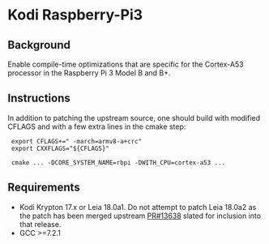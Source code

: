# Kodi Raspberry-Pi3
## Background
Enable compile-time optimizations that are specific for the Cortex-A53 processor in the Raspberry Pi 3 Model B and B+.

## Instructions
In addition to patching the upstream source, one should build with modified CFLAGS and with a few extra lines in the cmake step:

```
 export CFLAGS+=" -march=armv8-a+crc"
 export CXXFLAGS="${CFLAGS}"

 cmake ... -DCORE_SYSTEM_NAME=rbpi -DWITH_CPU=cortex-a53 ...
```

## Requirements
* Kodi Krypton 17.x or Leia 18.0a1. Do not attempt to patch Leia 18.0a2 as the patch has been merged upstream [PR#13638](https://github.com/xbmc/xbmc/pull/13638) slated for inclusion into that release.
* GCC >=7.2.1
